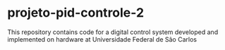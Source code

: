 # projeto-pid-controle-2
This repository contains code for a digital control system developed and implemented on hardware at Universidade Federal de São Carlos

